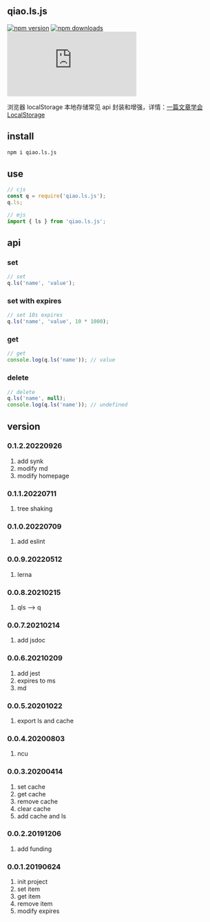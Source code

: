 ## qiao.ls.js

[![npm version](https://img.shields.io/npm/v/qiao.ls.js.svg?style=flat-square)](https://www.npmjs.org/package/qiao.ls.js)
[![npm downloads](https://img.shields.io/npm/dm/qiao.ls.js.svg?style=flat-square)](https://npm-stat.com/charts.html?package=qiao.ls.js)
![npm bundle size](https://img.shields.io/bundlephobia/minzip/qiao.ls.js)

浏览器 localStorage 本地存储常见 api 封装和增强，详情：[一篇文章学会 LocalStorage](https://blog.insistime.com/localstorage)

## install

```bash
npm i qiao.ls.js
```

## use

```javascript
// cjs
const q = require('qiao.ls.js');
q.ls;

// mjs
import { ls } from 'qiao.ls.js';
```

## api

### set

```javascript
// set
q.ls('name', 'value');
```

### set with expires

```javascript
// set 10s expires
q.ls('name', 'value', 10 * 1000);
```

### get

```javascript
// get
console.log(q.ls('name')); // value
```

### delete

```javascript
// delete
q.ls('name', null);
console.log(q.ls('name')); // undefined
```

## version

### 0.1.2.20220926

1. add synk
2. modify md
3. modify homepage

### 0.1.1.20220711

1. tree shaking

### 0.1.0.20220709

1. add eslint

### 0.0.9.20220512

1. lerna

### 0.0.8.20210215

1. qls --> q

### 0.0.7.20210214

1. add jsdoc

### 0.0.6.20210209

1. add jest
2. expires to ms
3. md

### 0.0.5.20201022

1. export ls and cache

### 0.0.4.20200803

1. ncu

### 0.0.3.20200414

1. set cache
2. get cache
3. remove cache
4. clear cache
5. add cache and ls

### 0.0.2.20191206

1. add funding

### 0.0.1.20190624

1. init project
2. set item
3. get item
4. remove item
5. modify expires
